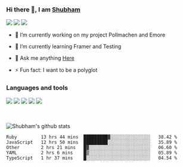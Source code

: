 ### Hi there 👋, I am <a href="https://shubhski.dev/" target="_blank">Shubham</a>

<a href="https://twitter.com/shubhski" target="_blank"><img src="https://img.icons8.com/color/48/000000/twitter.png"/></a>
<a href="https://www.linkedin.com/in/shubhski/" target="_blank"><img src="https://img.icons8.com/fluent/48/000000/linkedin.png"/></a>
<a href="mailto:shubham88ingh@gmail.com"><img src="https://img.icons8.com/ios/48/000000/important-mail.png"/></a>

- 🔭 I’m currently working on  my project Pollmachen and Emore
- 🌱 I’m currently learning Framer and Testing 

- 💬 Ask me anything [Here](https://github.com/shubhsk88/shubhsk88/issues)
- ⚡ Fun fact: I want to be a polyglot 

### Languages and tools


<div>
<img src="https://img.icons8.com/plasticine/48/000000/react.png"/>
<img src="https://img.icons8.com/color/48/000000/graphql.png"/>
<img src="https://img.icons8.com/color/48/000000/javascript.png"/>
<img src="https://img.icons8.com/color/48/000000/mongodb.png"/>
<img src="https://img.icons8.com/color/48/000000/nodejs.png"/>
</div>
<br/>
<br/>


![Shubham's github stats](https://github-readme-stats.vercel.app/api?username=shubhsk88&count_private=true&theme=theme=radical)

<!--START_SECTION:waka-->
```text
Ruby         13 hrs 44 mins  █████████▓░░░░░░░░░░░░░░░   38.42 % 
JavaScript   12 hrs 50 mins  █████████░░░░░░░░░░░░░░░░   35.89 % 
Other        2 hrs 21 mins   █▓░░░░░░░░░░░░░░░░░░░░░░░   06.60 % 
YAML         2 hrs 6 mins    █▒░░░░░░░░░░░░░░░░░░░░░░░   05.89 % 
TypeScript   1 hr 37 mins    █░░░░░░░░░░░░░░░░░░░░░░░░   04.54 % 
```
<!--END_SECTION:waka-->



